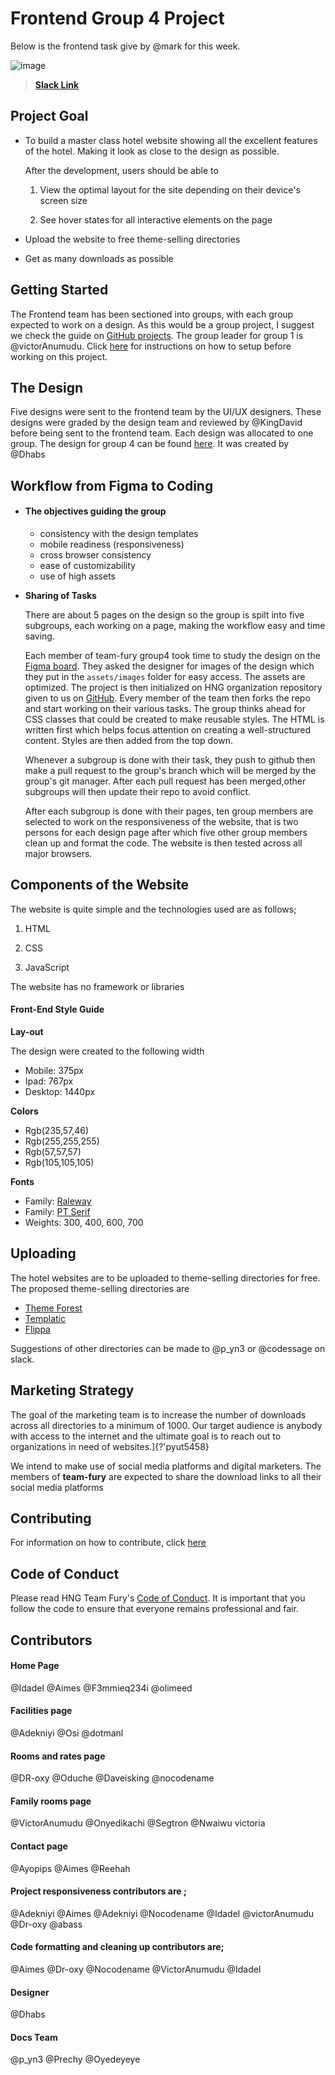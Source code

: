 # Frontend Group 4 Project 

 Below is the frontend task give by @mark for this week.

![image](https://user-images.githubusercontent.com/17856665/83970797-92094880-a8cf-11ea-99c9-e5cb4202ac8b.png)

> [**Slack Link**](https://hngi7.slack.com/archives/C013K32KMRQ/p1591537859445300)



## Project Goal

- To build a master class hotel website  showing all the excellent features of the hotel. Making it look as close to the design as possible.

  After the development, users should be able to

  1. View the optimal layout for the site depending on their device's screen size

  2. See hover states for all interactive elements on the page

- Upload the website to free  theme-selling directories

- Get as many downloads as possible



## Getting Started

The Frontend team has been sectioned into groups, with each group expected to work on a design. As this would be a group project, I suggest we check the guide on [GitHub projects]().  The group leader for group 1 is @victorAnumudu. Click [here](https://github.com/hng-teamfury/hng/blob/master/README.md#how-to-git-bash) for instructions on how to setup before working on this project. 

## The Design

 Five designs were sent to the frontend team by the UI/UX designers. These designs were graded by the design team and reviewed by @KingDavid before being sent to the frontend team. Each design was allocated to one group. The design for group 4 can be found [here](https://www.figma.com/file/b0EyVgayFJni8m1w4hgyah/hotel-website?node-id=40%3A0). It was created by @Dhabs

## Workflow from Figma to Coding

- #### The objectives guiding the group

  - consistency with the design templates
  - mobile readiness (responsiveness)
  - cross browser consistency
  - ease of customizability
  - use of high assets

- **Sharing of Tasks**

  There are about 5 pages on the design so  the group is spilt into five subgroups, each working on a page, making the workflow easy and time saving.

  Each member of team-fury group4 took time to study the design on the [Figma board](https://www.figma.com/file/b0EyVgayFJni8m1w4hgyah/hotel-website?node-id=40%3A0). They asked the designer for images of the design which they put in the `assets/images`  folder for easy access. The assets are optimized. The project is then initialized on HNG organization repository given to us on [GitHub]( https://github.com/hng-teamfury-org/frontend/tree/master/Group4). Every member of the team then forks the repo and start working on their various tasks. The group thinks ahead for CSS classes that could be created to make reusable styles. The HTML is written first which helps focus  attention on creating a well-structured content. Styles are then added from the top down.

  Whenever a subgroup is done with their task, they push to github then make a pull request  to the group's branch which will be merged by the group's git manager.  After each pull request has been merged,other subgroups will then update their repo to avoid conflict.

  After each subgroup is done with their pages, ten group members are selected to work on the responsiveness of the website, that is two persons for each design page after which five other group members clean up and format the code. The website is then  tested across all major browsers.

## Components of the Website

The website is quite simple and the technologies used are as follows;

1.    HTML

2.    CSS

3.    JavaScript

The website has no framework or libraries

#### 							**Front-End Style Guide**

**Lay-out**

The design were created to the following width

-  Mobile: 375px
-  Ipad: 767px
-  Desktop: 1440px

**Colors**

- Rgb(235,57,46)
- Rgb(255,255,255)
- Rgb(57,57,57)
- Rgb(105,105,105)

**Fonts**

- Family: [Raleway]( https://fonts.googleapis.com/css2?family=Raleway) 
- Family: [PT Serif]( https://fonts.googleapis.com/css2?family=PT+Serif)
- Weights: 300, 400, 600, 700 



## Uploading

The hotel websites are to be uploaded to theme-selling directories for free. The proposed theme-selling directories are 

- [Theme Forest](http://themeforest.net) 
- [Templatic](https://templatic.com)
- [Flippa](https://flippa.com)

Suggestions of other directories can be made to @p_yn3 or @codessage on slack.

## Marketing Strategy

The goal of the marketing team is to increase the number of downloads across all directories to a minimum of 1000. Our target audience is anybody with access to the internet and the ultimate goal is to reach out to organizations in need of websites.]{?'pyut5458}

We intend to make use of social media platforms and digital marketers. The members of **team-fury** are expected to share the download links to all their social media platforms



## Contributing

For information on how to contribute, click [here](https://github.com/hng-teamfury-org/frontend/blob/master/contributing.md)



## Code of Conduct

Please read HNG Team Fury's [Code of Conduct](https://github.com/hng-teamfury-org/executive/blob/master/CODE_OF_CONDUCT.md). It is important that you follow the code to ensure that everyone remains professional and fair.

## Contributors

####  Home Page
@Idadel 
@Aimes 
@F3mmieq234i
@olimeed

####  Facilities page
@Adekniyi
@Osi
@dotmanl

#### Rooms and rates page
@DR-oxy
@Oduche
@Daveisking
@nocodename

#### Family rooms page

@VictorAnumudu
@Onyedikachi
@Segtron
@Nwaiwu victoria

#### Contact page
@Ayopips
@Aimes
@Reehah 

#### Project responsiveness contributors are ;

@Adekniyi
@Aimes
@Adekniyi
@Nocodename
@Idadel 
@victorAnumudu
@Dr-oxy
@abass

#### Code formatting and cleaning up contributors are;
@Aimes 
@Dr-oxy
@Nocodename 
@VictorAnumudu
@Idadel 

#### Designer
@Dhabs

#### Docs Team
@p_yn3 
@Prechy 
@Oyedeyeye
